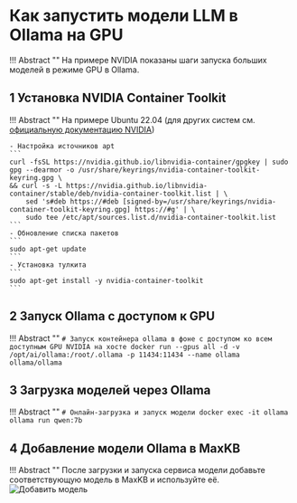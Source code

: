# Как запустить модели LLM в Ollama на GPU

!!! Abstract ""
    На примере NVIDIA показаны шаги запуска больших моделей в режиме GPU в Ollama.


## 1 Установка NVIDIA Container Toolkit

!!! Abstract ""
    На примере Ubuntu 22.04 (для других систем см. [официальную документацию NVIDIA](https://docs.nvidia.com/datacenter/cloud-native/container-toolkit/latest/arch-overview.html))

    - Настройка источников apt
    ```
    curl -fsSL https://nvidia.github.io/libnvidia-container/gpgkey | sudo gpg --dearmor -o /usr/share/keyrings/nvidia-container-toolkit-keyring.gpg \
    && curl -s -L https://nvidia.github.io/libnvidia-container/stable/deb/nvidia-container-toolkit.list | \
        sed 's#deb https://#deb [signed-by=/usr/share/keyrings/nvidia-container-toolkit-keyring.gpg] https://#g' | \
        sudo tee /etc/apt/sources.list.d/nvidia-container-toolkit.list
    ```
    - Обновление списка пакетов
    ```
    sudo apt-get update
    ```
    - Установка тулкита
    ```
    sudo apt-get install -y nvidia-container-toolkit
    ```

## 2 Запуск Ollama с доступом к GPU

!!! Abstract ""
    ```
    # Запуск контейнера ollama в фоне с доступом ко всем доступным GPU NVIDIA на хосте
    docker run --gpus all -d -v /opt/ai/ollama:/root/.ollama -p 11434:11434 --name ollama ollama/ollama
    ```

## 3 Загрузка моделей через Ollama

!!! Abstract ""
    ```
    # Онлайн‑загрузка и запуск модели
    docker exec -it ollama ollama run qwen:7b
    ```

## 4 Добавление модели Ollama в MaxKB

!!! Abstract ""
    После загрузки и запуска сервиса модели добавьте соответствующую модель в MaxKB и используйте её.
![Добавить модель](../img/FAQ/addmodel.png)